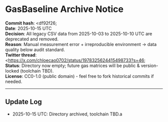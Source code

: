 # GasBaseline Archive Notice

**Commit hash**: &lt;df92f26;  
**Date**: 2025-10-15 UTC  
**Decision**: All legacy CSV data from 2025-10-03 to 2025-10-10 UTC are deprecated and removed.  
**Reason**: Manual measurement error + irreproducible environment → data quality below audit standard.  
**Twitter thread**: &lt;https://x.com/chloecao0702/status/1978325624415498733?s=46;  
**Status**: Directory now empty; future gas matrices will be public & version-locked (toolchain TBD).  
**License**: CC0-1.0 (public domain) - feel free to fork historical commits if needed.

---
## Update Log
- 2025-10-15 UTC: Directory archived, toolchain TBD.a
